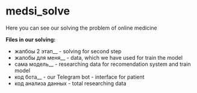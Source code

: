 # medsi_solve
Here you can see our solving the problem of online medicine

**Files in our solving:**

- жалбоы 2 этап__ - solving for second step
- жалобы для меня__ - data, which we have used for train the model
- сама модель__ - researching data for recomendation system and train model
- код бота__ - our Telegram bot - interface for patient
- код анализа данных - total researching data
